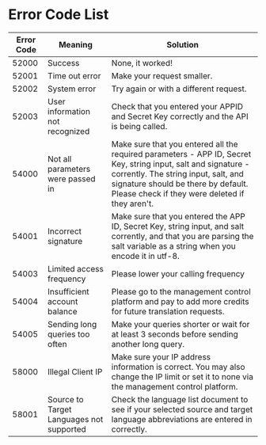 # Error Code List #
Error Code    | Meaning       | Solution                    
------------- | ------------- | -------------
52000         | Success       | None, it worked! 
52001         | Time out error| Make your request smaller.
52002         | System error  | Try again or with a different request. 
52003         | User information not recognized | Check that you entered your APPID and Secret Key correctly and the API is being called. 
54000         | Not all parameters were passed in  | Make sure that you entered all the required parameters - APP ID, Secret Key, string input, salt and signature - corrently. The string input, salt, and signature should be there by default. Please check if they were deleted if they aren't. 
54001         | Incorrect signature  | Make sure that you entered the APP ID, Secret Key, string input, and salt corrently, and that you are parsing the salt variable as a string when you encode it in utf-8. 
54003         | Limited access frequency  | Please lower your calling frequency 
54004         | Insufficient account balance  | Please go to the management control platform and pay to add more credits for future translation requests. 
54005         | Sending long queries too often  | Make your queries shorter or wait for at least 3 seconds before sending another long query. 
58000         | Illegal Client IP  | Make sure your IP address information is correct. You may also change the IP limit or set it to none via the management control platform. 
58001         | Source to Target Languages not supported  | Check the language list document to see if your selected source and target language abbreviations are entered in correctly. 

